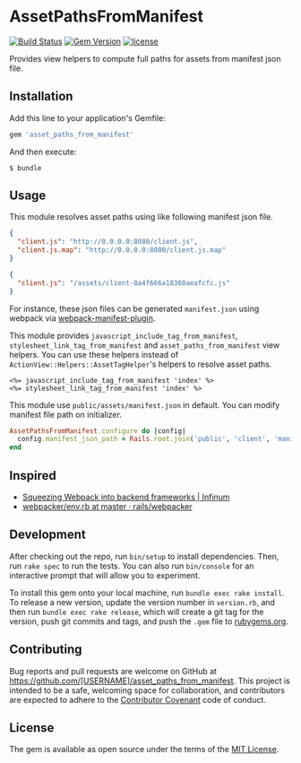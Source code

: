 # AssetPathsFromManifest
[![Build Status](https://travis-ci.org/izumin5210/asset_paths_from_manifest.svg?branch=master)](https://travis-ci.org/izumin5210/asset_paths_from_manifest)
[![Gem Version](https://badge.fury.io/rb/asset_paths_from_manifest.svg)](https://badge.fury.io/rb/asset_paths_from_manifest)
[![license](https://img.shields.io/github/license/izumin5210/asset_paths_from_manifest.svg)](https://github.com/izumin5210/asset_paths_from_manifest/blob/master/LICENSE.txt)

Provides view helpers to compute full paths for assets from manifest json file.

## Installation

Add this line to your application's Gemfile:

```ruby
gem 'asset_paths_from_manifest'
```

And then execute:

    $ bundle

## Usage

This module resolves asset paths using like following manifest json file.

```json
{
  "client.js": "http://0.0.0.0:8080/client.js",
  "client.js.map": "http://0.0.0.0:8080/client.js.map"
}
```

```json
{
  "client.js": "/assets/client-8a4f666a18360aeafcfc.js"
}
```

For instance, these json files can be generated `manifest.json` using webpack via [webpack-manifest-plugin](https://www.npmjs.com/package/webpack-manifest-plugin).

This module provides `javascript_include_tag_from_manifest`, `stylesheet_link_tag_from_manifest` and `asset_paths_from_manifest` view helpers.
You can use these helpers instead of `ActionView::Helpers::AssetTagHelper`'s helpers to resolve asset paths.

```erb
<%= javascript_include_tag_from_manifest 'index' %>
<%= stylesheet_link_tag_from_manifest 'index' %>
```

This module use `public/assets/manifest.json` in default.
You can modify manifest file path on initializer.

```ruby
AssetPathsFromManifest.configure do |config|
  config.manifest_json_path = Rails.root.join('public', 'client', 'manifest.json')
end
```

## Inspired
- [Squeezing Webpack into backend frameworks | Infinum](https://infinum.co/the-capsized-eight/squeezing-webpack-into-backend-frameworks)
- [webpacker/env.rb at master · rails/webpacker](https://github.com/rails/webpacker)

## Development

After checking out the repo, run `bin/setup` to install dependencies. Then, run `rake spec` to run the tests. You can also run `bin/console` for an interactive prompt that will allow you to experiment.

To install this gem onto your local machine, run `bundle exec rake install`. To release a new version, update the version number in `version.rb`, and then run `bundle exec rake release`, which will create a git tag for the version, push git commits and tags, and push the `.gem` file to [rubygems.org](https://rubygems.org).

## Contributing

Bug reports and pull requests are welcome on GitHub at https://github.com/[USERNAME]/asset_paths_from_manifest. This project is intended to be a safe, welcoming space for collaboration, and contributors are expected to adhere to the [Contributor Covenant](http://contributor-covenant.org) code of conduct.


## License

The gem is available as open source under the terms of the [MIT License](http://opensource.org/licenses/MIT).

